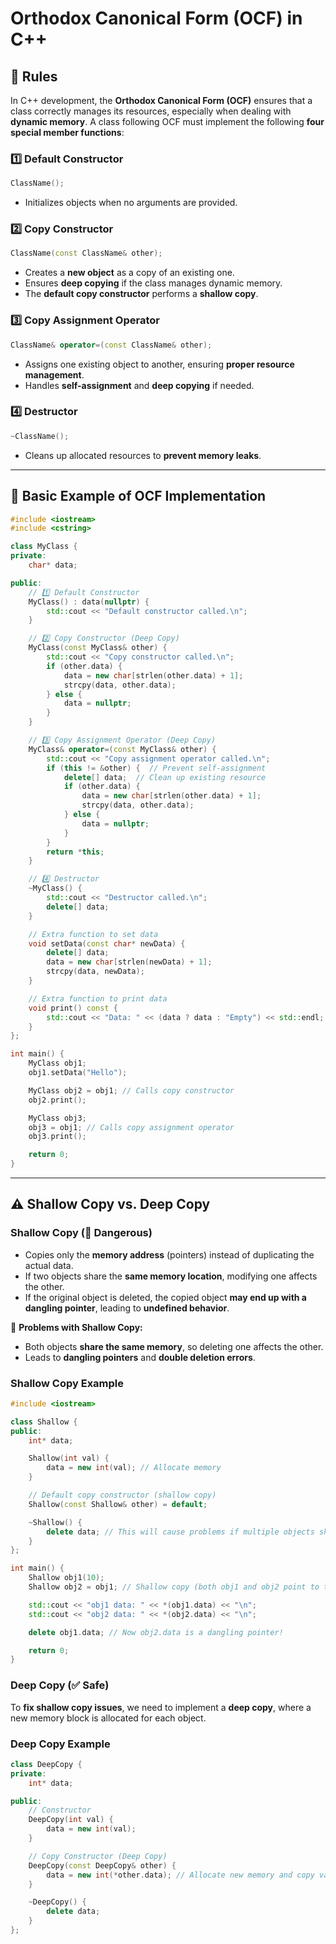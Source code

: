 # Orthodox Canonical Form (OCF) in C++

## 📜 Rules
In C++ development, the **Orthodox Canonical Form (OCF)** ensures that a class correctly manages its resources, especially when dealing with **dynamic memory**. A class following OCF must implement the following **four special member functions**:

### **1️⃣ Default Constructor**
```cpp
ClassName();
```
- Initializes objects when no arguments are provided.

### **2️⃣ Copy Constructor**
```cpp
ClassName(const ClassName& other);
```
- Creates a **new object** as a copy of an existing one.
- Ensures **deep copying** if the class manages dynamic memory.
- The **default copy constructor** performs a **shallow copy**.

### **3️⃣ Copy Assignment Operator**
```cpp
ClassName& operator=(const ClassName& other);
```
- Assigns one existing object to another, ensuring **proper resource management**.
- Handles **self-assignment** and **deep copying** if needed.

### **4️⃣ Destructor**
```cpp
~ClassName();
```
- Cleans up allocated resources to **prevent memory leaks**.

---

## 🔹 **Basic Example of OCF Implementation**
```cpp
#include <iostream>
#include <cstring>

class MyClass {
private:
    char* data;

public:
    // 1️⃣ Default Constructor
    MyClass() : data(nullptr) {
        std::cout << "Default constructor called.\n";
    }

    // 2️⃣ Copy Constructor (Deep Copy)
    MyClass(const MyClass& other) {
        std::cout << "Copy constructor called.\n";
        if (other.data) {
            data = new char[strlen(other.data) + 1];
            strcpy(data, other.data);
        } else {
            data = nullptr;
        }
    }

    // 3️⃣ Copy Assignment Operator (Deep Copy)
    MyClass& operator=(const MyClass& other) {
        std::cout << "Copy assignment operator called.\n";
        if (this != &other) {  // Prevent self-assignment
            delete[] data;  // Clean up existing resource
            if (other.data) {
                data = new char[strlen(other.data) + 1];
                strcpy(data, other.data);
            } else {
                data = nullptr;
            }
        }
        return *this;
    }

    // 4️⃣ Destructor
    ~MyClass() {
        std::cout << "Destructor called.\n";
        delete[] data;
    }

    // Extra function to set data
    void setData(const char* newData) {
        delete[] data;
        data = new char[strlen(newData) + 1];
        strcpy(data, newData);
    }

    // Extra function to print data
    void print() const {
        std::cout << "Data: " << (data ? data : "Empty") << std::endl;
    }
};

int main() {
    MyClass obj1;
    obj1.setData("Hello");

    MyClass obj2 = obj1; // Calls copy constructor
    obj2.print();

    MyClass obj3;
    obj3 = obj1; // Calls copy assignment operator
    obj3.print();

    return 0;
}
```

---

## ⚠️ **Shallow Copy vs. Deep Copy**
### **Shallow Copy** (🚨 Dangerous)
- Copies only the **memory address** (pointers) instead of duplicating the actual data.
- If two objects share the **same memory location**, modifying one affects the other.
- If the original object is deleted, the copied object **may end up with a dangling pointer**, leading to **undefined behavior**.

🔻 **Problems with Shallow Copy:**
- Both objects **share the same memory**, so deleting one affects the other.
- Leads to **dangling pointers** and **double deletion errors**.

### **Shallow Copy Example**
```cpp
#include <iostream>

class Shallow {
public:
    int* data;

    Shallow(int val) {
        data = new int(val); // Allocate memory
    }

    // Default copy constructor (shallow copy)
    Shallow(const Shallow& other) = default;

    ~Shallow() {
        delete data; // This will cause problems if multiple objects share the same memory
    }
};

int main() {
    Shallow obj1(10);
    Shallow obj2 = obj1; // Shallow copy (both obj1 and obj2 point to the same memory)

    std::cout << "obj1 data: " << *(obj1.data) << "\n";
    std::cout << "obj2 data: " << *(obj2.data) << "\n";

    delete obj1.data; // Now obj2.data is a dangling pointer!

    return 0;
}
```

### **Deep Copy (✅ Safe)**
To **fix shallow copy issues**, we need to implement a **deep copy**, where a new memory block is allocated for each object.

### **Deep Copy Example**
```cpp
class DeepCopy {
private:
    int* data;

public:
    // Constructor
    DeepCopy(int val) {
        data = new int(val);
    }

    // Copy Constructor (Deep Copy)
    DeepCopy(const DeepCopy& other) {
        data = new int(*other.data); // Allocate new memory and copy value
    }

    ~DeepCopy() {
        delete data;
    }
};
```